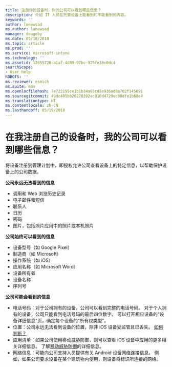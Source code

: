 ```yaml
---
title: 注册你的设备时，你的公司可以看到哪些信息？
description: 介绍 IT 人员在托管设备上能看到和不能看到的内容。
keywords: ''
author: lenewsad
ms.author: lanewsad
manager: dougeby
ms.date: 05/18/2018
ms.topic: article
ms.prod: ''
ms.service: microsoft-intune
ms.technology: ''
ms.assetid: 12655728-a1af-4d89-97bc-925fe36c0dc4
searchScope:
- User help
ROBOTS: ''
ms.reviewer: esmich
ms.suite: ems
ms.openlocfilehash: 7e722195ce1b1b34a65cd8e936ad8a702f145691
ms.sourcegitcommit: 49dc405bb26270392ac010d4729ec88dfe1b68e4
ms.translationtype: HT
ms.contentlocale: zh-CN
ms.lasthandoff: 05/19/2018
---
```

# <a name="what-information-can-my-company-see-when-i-enroll-my-device"></a>在我注册自己的设备时，我的公司可以看到哪些信息？

将设备注册到管理计划中，即授权允许公司查看设备上的特定信息，以帮助保护设备上的公司数据。

**公司永远无法看到的信息**

- 调用和 Web 浏览历史记录
- 电子邮件和短信
- 联系人
- 日历
-   密码
- 图片，包括照片应用中的照片或本机照片

**公司始终可以看到的信息**

- 设备型号（如 Google Pixel）
- 制造商（如 Microsoft）
- 操作系统（如 iOS）
- 应用名称（如 Microsoft Word）
- 设备所有者
- 设备名称
- 序列号

**公司可能会看到的信息**

-  电话号码：对于公司拥有的设备，公司可以看到完整的电话号码。 对于个人拥有的设备，公司只能看到电话号码的最后四位数字。 可以打开相应设备的“设备详细信息”页，确定每个设备的“所有权类型”。
-  位置：公司永远无法看到设备的位置，除非 iOS 设备受监管且已丢失。 [如何判断？](https://go.microsoft.com/fwlink/?linkid=853816)
- 应用清单：如果公司使用移动威胁防御，则可以查看 iOS 设备中应用的更多相关详细信息。 了解[移动威胁防御](you-are-prompted-to-install-mtd-ios.md)的详细信息。
- 网络信息：可能向公司支持人员提供有关 Android 设备网络连接信息。 例如，如果公司要求设备在某个建筑物内使用，则设备将标识所连接的网络。 
